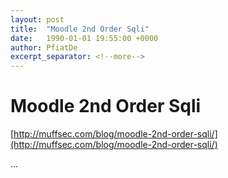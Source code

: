 ```yaml
---
layout: post
title:  "Moodle 2nd Order Sqli"
date:   1990-01-01 19:55:00 +0000
author: PfiatDe
excerpt_separator: <!--more-->
---
```


# Moodle 2nd Order Sqli
[http://muffsec.com/blog/moodle-2nd-order-sqli/](http://muffsec.com/blog/moodle-2nd-order-sqli/)

...
<!--more-->
